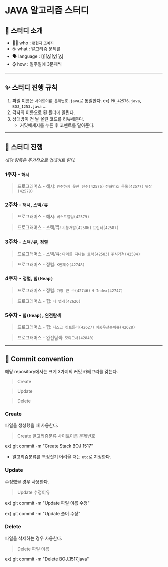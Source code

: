 # JAVA 알고리즘 스터디
## 👀 스터디 소개
- 🙋‍♀️ who : `편현지` `조예지`
- ☕ what : 알고리즘 문제를
- 🗣 language : [J̲̅][A̲̅][V̲̅][A̲̅]
- ⌚ how : 일주일에 3문제씩
---
## ✨ 스터디 진행 규칙
1. 파일 이름은 `사이트이름_문제번호.java`로 통일한다.
    ex) `PR_42576.java`, `BOJ_1253.java` ...
1. 각자의 이름으로 된 폴더에 올린다.
1. 상대방이 전 날 올린 코드를 리뷰해준다.
    - 커밋메세지를 누른 후 코멘트를 달아준다.

---
## 📅 스터디 진행
*해당 항목은 주기적으로 업데이트 된다.*

### 1주차 - `해시`
> 프로그래머스 - 해시: `완주하지 못한 선수(42576)` `전화번호 목록(42577)` `위장(42578)`

### 2주차 - `해시`, `스택/큐`
> 프로그래머스 - 해시: `베스트앨범(42579)`

> 프로그래머스 - 스택/큐: `기능개발(42586)` `프린터(42587)`

### 3주차 - `스택/큐`, `정렬`
> 프로그래머스 - 스택/큐: `다리를 지나는 트럭(42583)` `주식가격(42584)`

> 프로그래머스 - 정렬: `K번째수(42748)`

### 4주차 - `정렬`, `힙(Heap)`
> 프로그래머스 - 정렬: `가장 큰 수(42746)` `H-Index(42747)`

> 프로그래머스 - 힙: `더 맵게(42626)`

### 5주차 - `힙(Heap)`, `완전탐색`
> 프로그래머스 - 힙: `디스크 컨트롤러(42627)` `이중우선순위큐(42628)`

> 프로그래머스 - 완전탐색: `모듸고사(42840)`
---
## 📨 Commit convention
해당 repository에서는 크게 3가지의 커밋 카테고리를 갖는다.
> Create

> Update

> Delete

### Create
파일을 생성했을 때 사용한다.
> Create 알고리즘분류 사이트이름 문제번호

ex) git commit -m "Create Stack BOJ 1517"

- 알고리즘분류를 특정짓기 어려울 때는 `etc`로 지정한다.

### Update
수정했을 경우 사용한다.
> Update 수정이유

ex) git commit -m "Update 파일 이름 수정"  

ex) git commit -m "Update 풀이 수정"

### Delete
파일을 삭제하는 경우 사용한다.

> Delete 파일 이름

ex) git commit -m "Delete BOJ_1517.java"